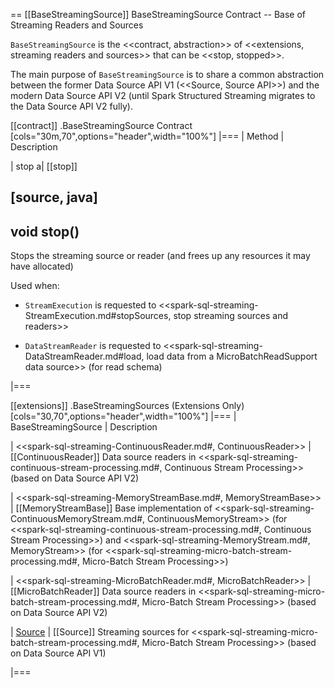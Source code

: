 == [[BaseStreamingSource]] BaseStreamingSource Contract -- Base of Streaming Readers and Sources

`BaseStreamingSource` is the <<contract, abstraction>> of <<extensions, streaming readers and sources>> that can be <<stop, stopped>>.

The main purpose of `BaseStreamingSource` is to share a common abstraction between the former Data Source API V1 (<<Source, Source API>>) and the modern Data Source API V2 (until Spark Structured Streaming migrates to the Data Source API V2 fully).

[[contract]]
.BaseStreamingSource Contract
[cols="30m,70",options="header",width="100%"]
|===
| Method
| Description

| stop
a| [[stop]]

[source, java]
----
void stop()
----

Stops the streaming source or reader (and frees up any resources it may have allocated)

Used when:

* `StreamExecution` is requested to <<spark-sql-streaming-StreamExecution.md#stopSources, stop streaming sources and readers>>

* `DataStreamReader` is requested to <<spark-sql-streaming-DataStreamReader.md#load, load data from a MicroBatchReadSupport data source>> (for read schema)

|===

[[extensions]]
.BaseStreamingSources (Extensions Only)
[cols="30,70",options="header",width="100%"]
|===
| BaseStreamingSource
| Description

| <<spark-sql-streaming-ContinuousReader.md#, ContinuousReader>>
| [[ContinuousReader]] Data source readers in <<spark-sql-streaming-continuous-stream-processing.md#, Continuous Stream Processing>> (based on Data Source API V2)

| <<spark-sql-streaming-MemoryStreamBase.md#, MemoryStreamBase>>
| [[MemoryStreamBase]] Base implementation of <<spark-sql-streaming-ContinuousMemoryStream.md#, ContinuousMemoryStream>> (for <<spark-sql-streaming-continuous-stream-processing.md#, Continuous Stream Processing>>) and <<spark-sql-streaming-MemoryStream.md#, MemoryStream>> (for <<spark-sql-streaming-micro-batch-stream-processing.md#, Micro-Batch Stream Processing>>)

| <<spark-sql-streaming-MicroBatchReader.md#, MicroBatchReader>>
| [[MicroBatchReader]] Data source readers in <<spark-sql-streaming-micro-batch-stream-processing.md#, Micro-Batch Stream Processing>> (based on Data Source API V2)

| [Source](Source.md)
| [[Source]] Streaming sources for <<spark-sql-streaming-micro-batch-stream-processing.md#, Micro-Batch Stream Processing>> (based on Data Source API V1)

|===
